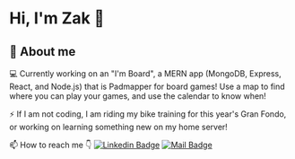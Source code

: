 # Hi, I'm Zak 👋

## 🚀 About me 

💻  Currently working on an "I'm Board", a MERN app (MongoDB, Express, React, and Node.js) that is Padmapper for board games! Use a map to find where you can play your games, and use the calendar to know when! 

⚡  If I am not coding, I am riding my bike training for this year's Gran Fondo, or working on learning something new on my home server!

📫 How to reach me 👇
[![Linkedin Badge](https://img.shields.io/badge/-Zak-0e76a8?style=flat&labelColor=0e76a8&logo=linkedin&logoColor=white)](https://www.linkedin.com/in/zakjohansson/) [![Mail Badge](https://img.shields.io/badge/-Zak-c0392b?style=flat&labelColor=c0392b&logo=gmail&logoColor=white)](mailto:zak.johansson@gmail.com)


<!--
**Funk3/Funk3** is a ✨ _special_ ✨ repository because its `README.md` (this file) appears on your GitHub profile.

Here are some ideas to get you started:

- 🔭 I’m currently working on ...
- 🌱 I’m currently learning ...
- 👯 I’m looking to collaborate on ...
- 🤔 I’m looking for help with ...
- 💬 Ask me about ...
- 📫 How to reach me: ...
- 😄 Pronouns: ...
- ⚡ Fun fact: ...
-->
